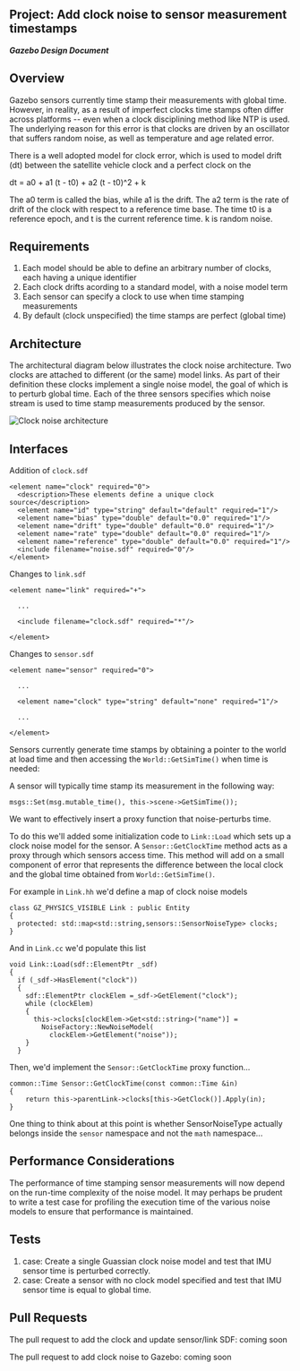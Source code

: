 ## Project: Add clock noise to sensor measurement timestamps
***Gazebo Design Document***

## Overview ##

Gazebo sensors currently time stamp their measurements with global time. 
However, in reality, as a result of imperfect clocks time stamps often differ 
across platforms -- even when a clock disciplining method like NTP is used. 
The underlying reason for this error is that clocks are driven by an oscillator 
that suffers random noise, as well as temperature and age related error.

There is a well adopted model for clock error, which is used to model drift (dt)
between the satellite vehicle clock and a perfect clock on the

  dt = a0 + a1 (t - t0) + a2 (t - t0)^2 + k

The a0 term is called the bias, while a1 is the drift. The a2 term is the rate
of drift of the clock with respect to a reference time base. The time t0 is a
reference epoch, and t is the current reference time. k is random noise.

## Requirements ##

1. Each model should be able to define an arbitrary number of clocks, each 
   having a unique identifier
2. Each clock drifts acording to a standard model, with a noise model term
3. Each sensor can specify a clock to use when time stamping measurements
4. By default (clock unspecified) the time stamps are perfect (global time)

## Architecture ##

The architectural diagram below illustrates the clock noise architecture. Two 
clocks are attached to different (or the same) model links. As part of their 
definition these clocks implement a single noise model, the goal of which is 
to perturb global time. Each of the three sensors specifies which noise stream 
is used to time stamp measurements produced by the sensor.

![Clock noise architecture](https://bytebucket.org/asymingt/gazebo_design/raw/64c4864a193551098cd0fb4e7ae1edc4269c7608/improve_sensors/clocknoise.png "Clock noise architecture")

## Interfaces ##

Addition of ```clock.sdf```

```
<element name="clock" required="0">
  <description>These elements define a unique clock source</description>
  <element name="id" type="string" default="default" required="1"/>
  <element name="bias" type="double" default="0.0" required="1"/>
  <element name="drift" type="double" default="0.0" required="1"/>
  <element name="rate" type="double" default="0.0" required="1"/>
  <element name="reference" type="double" default="0.0" required="1"/>
  <include filename="noise.sdf" required="0"/>
</element>
```

Changes to ```link.sdf```

```
<element name="link" required="+">

  ...

  <include filename="clock.sdf" required="*"/>

</element>

```

Changes to ```sensor.sdf```

```
<element name="sensor" required="0">

  ...

  <element name="clock" type="string" default="none" required="1"/>

  ...

</element>
```

Sensors currently generate time stamps by obtaining a pointer to the world at 
load time and then accessing the ```World::GetSimTime()``` when time is needed: 

A sensor will typically time stamp its measurement in the following way:

```
msgs::Set(msg.mutable_time(), this->scene->GetSimTime());
```

We want to effectively insert a proxy function that noise-perturbs time.

To do this we'll added some initialization code to ```Link::Load``` which sets
up a clock noise model for the sensor. A ```Sensor::GetClockTime``` method acts
as a proxy through which sensors access time. This method will add on a small
component of error that represents the difference between the local clock and
the global time obtained from ```World::GetSimTime()```.

For example in ```Link.hh``` we'd define a map of clock noise models

```
class GZ_PHYSICS_VISIBLE Link : public Entity
{
  protected: std::map<std::string,sensors::SensorNoiseType> clocks;
} 

```

And in ```Link.cc``` we'd populate this list

```
void Link::Load(sdf::ElementPtr _sdf)
{
  if (_sdf->HasElement("clock"))
  {
    sdf::ElementPtr clockElem =_sdf->GetElement("clock");
    while (clockElem)
    {
      this->clocks[clockElem->Get<std::string>("name")] =
        NoiseFactory::NewNoiseModel(
          clockElem->GetElement("noise"));
    }
  }

```

Then, we'd implement the ```Sensor::GetClockTime``` proxy function...

```
common::Time Sensor::GetClockTime(const common::Time &in)
{
    return this->parentLink->clocks[this->GetClock()].Apply(in);
}

```

One thing to think about at this point is whether SensorNoiseType actually 
belongs inside the ```sensor``` namespace and not the ```math``` namespace...

## Performance Considerations ##

The performance of time stamping sensor measurements will now depend on the 
run-time complexity of the noise model. It may perhaps be prudent to write 
a test case for profiling the execution time of the various noise models to 
ensure that performance is maintained.

## Tests ##

1. case: Create a single Guassian clock noise model and test that IMU sensor 
   time is perturbed correctly.
1. case: Create a sensor with no clock model specified and test that IMU sensor 
   time is equal to global time.
   
## Pull Requests ##

The pull request to add the clock and update sensor/link SDF: coming soon

The pull request to add clock noise to Gazebo: coming soon